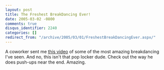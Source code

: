 ```yaml
---
layout: post
title: The Freshest BreakDancing Ever!
date: 2005-03-02 -0800
comments: true
disqus_identifier: 2240
categories: []
redirect_from: "/archive/2005/03/01/FreshestBreakDancingEver.aspx/"
---
```


A coworker sent me [this
video](http://haacked.com.nyud.net:8090/videos/awesome_breakdance.wmv)
of some of the most amazing breakdancing I've seen. And no, this isn't
that pop locker dude. Check out the way he does push-ups near the end.
Amazing.

